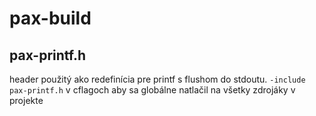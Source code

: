 # pax-build

## pax-printf.h
header použitý ako redefinícia pre printf s flushom do stdoutu.
`-include pax-printf.h` v cflagoch aby sa globálne natlačil na všetky zdrojáky v projekte
